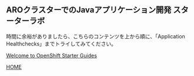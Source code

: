 ## AROクラスターでのJavaアプリケーション開発 スターターラボ

時間に余裕がありましたら、こちらのコンテンツを上から順に、「Application Healthchecks」までトライしてみてください。

[Welcome to OpenShift Starter Guides](https://redhat-scholars.github.io/openshift-starter-guides/rhs-openshift-starter-guides/4.11/index.html)

[HOME](../../README.md)
